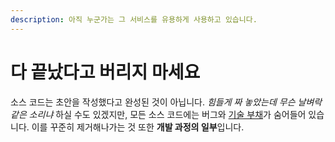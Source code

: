 ```yaml
---
description: 아직 누군가는 그 서비스를 유용하게 사용하고 있습니다.
---
```


# 다 끝났다고 버리지 마세요

소스 코드는 초안을 작성했다고 완성된 것이 아닙니다. _힘들게 짜 놓았는데 무슨 날벼락 같은 소리냐_ 하실 수도 있겠지만, 모든 소스 코드에는 버그와 [기술 부채](https://brunch.co.kr/@leehosung/2)가 숨어들어 있습니다. 이를 꾸준히 제거해나가는 것 또한 **개발 과정의 일부**입니다.

